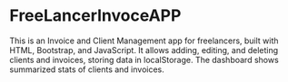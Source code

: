 # FreeLancerInvoceAPP
This is an Invoice and Client Management app for freelancers, built with HTML, Bootstrap, and JavaScript. It allows adding, editing, and deleting clients and invoices, storing data in localStorage. The dashboard shows summarized stats of clients and invoices.
